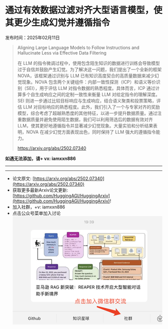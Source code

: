 # 通过有效数据过滤对齐大型语言模型，使其更少生成幻觉并遵循指令
发布时间：2025年02月11日


> Aligning Large Language Models to Follow Instructions and Hallucinate Less via Effective Data Filtering
>
> 在 LLM 的指令微调过程中，使用包含陌生知识的数据进行训练会导致模型过于自信并鼓励产生幻觉。为了解决这一问题，我们提出了一个全新的框架 NOVA，该框架通过识别与 LLM 已有知识高度契合的高质量数据来减少幻觉现象。NOVA 包含两个关键组件：内部一致性探测（ICP）和语义等价识别（SEI），用于评估 LLM 对指令数据的熟悉程度。具体而言，ICP 通过计算多个自生成响应之间的定制一致性来衡量 LLM 对给定指令的理解深度。SEI 则进一步通过比较目标响应与生成响应，结合语义聚类和投票策略，评估 LLM 对目标响应的熟悉程度。此外，我们引入了一个与专家对齐的奖励模型，综合考虑了超越熟悉度的其他特征，以进一步提升数据质量。通过注重数据质量并避免使用陌生数据，我们可以利用筛选后的数据有效对齐 LLM，使其更好地遵循指令并显著减少幻觉现象。大量实验和分析结果表明，NOVA 在减少幻觉方面表现出色，同时保持了 LLM 强大的遵循指令能力。
>
> https://arxiv.org/abs/2502.07340

**如遇无法添加，请+ vx: iamxxn886**
<hr />


<hr />

- 论文原文: [https://arxiv.org/abs/2502.07340](https://arxiv.org/abs/2502.07340)
- 获取更多最新Arxiv论文更新: [https://github.com/HuggingAGI/HuggingArxiv](https://github.com/HuggingAGI/HuggingArxiv)!
- 加入社群，+v: iamxxn886
- 点击公众号菜单加入讨论
![](https://raw.githubusercontent.com/HuggingAGI/wx_assets/main/2024/07/31/1722434818326-94339e92-22f1-4472-9d27-fed232f70b5d.jpeg)